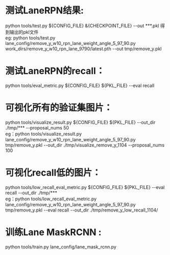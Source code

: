 # 测试LaneRPN结果:
python tools/test.py ${CONFIG_FILE} &{CHECKPOINT_FILE} --out ***.pkl   得到输出的pkl文件  
eg: python tools/test.py lane_config/remove_y_w10_rpn_lane_weight_angle_5_97_90.py work_dirs/remove_y_w10_rpn_lane_9790/latest.pth --out tmp/remove_y.pkl  
# 测试LaneRPN的recall：  
python tools/eval_metric.py ${CONFIG_FILE} ${PKL_FILE} --eval recall  

# 可视化所有的验证集图片：  
python tools/visualize_result.py ${CONFIG_FILE} ${PKL_FILE}  --out_dir ./tmp/*** --proposal_nums 50  
eg：python tools/visualize_result.py lane_config/remove_y_w10_rpn_lane_weight_angle_5_97_90.py tmp/remove_y.pkl  --out_dir ./tmp/visualize_remove_y_1104 --proposal_nums 100  

# 可视化recall低的图片：  
python tools/low_recall_eval_metric.py ${CONFIG_FILE} ${PKL_FILE} --eval recall --out_dir ./tmp/***  
eg：python tools/low_recall_eval_metric.py lane_config/remove_y_w10_rpn_lane_weight_angle_5_97_90.py tmp/remove_y.pkl --eval recall --out_dir  ./tmp/remove_y_low_recall_1104/

# 训练Lane MaskRCNN : 
python tools/train.py lane_config/lane_mask_rcnn.py

